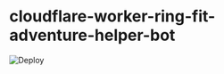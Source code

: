 # cloudflare-worker-ring-fit-adventure-helper-bot

![Deploy](https://github.com/meowuu/cloudflare-worker-ring-fit-adventure-helper-bot/workflows/Deploy/badge.svg?branch=master)